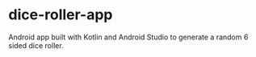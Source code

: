 # dice-roller-app
Android app built with Kotlin and Android Studio to generate a random 6 sided dice roller.
